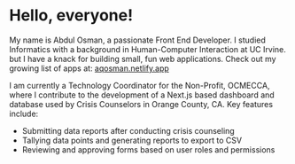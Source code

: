 # Hello, everyone!

My name is Abdul Osman, a passionate Front End Developer. I studied Informatics with a background in Human-Computer Interaction at UC Irvine. but I have a knack for building small, fun web applications. Check out my growing list of apps at: <a href="aqosman.netlify.app" target="_blank">aqosman.netlify.app</a>

I am currently a Technology Coordinator for the Non-Profit, OCMECCA, where I contribute to the development of a Next.js based dashboard and database used by Crisis Counselors in Orange County, CA. Key features include:

<ul>
<li>Submitting data reports after conducting crisis counseling</li>
<li>Tallying data points and generating reports to export to CSV</li>
<li>Reviewing and approving forms based on user roles and permissions</li>
</ul>
